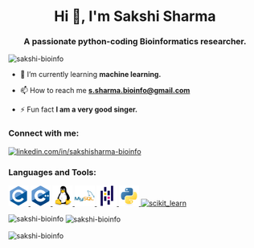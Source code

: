 <h1 align="center">Hi 👋, I'm Sakshi Sharma</h1>
<h3 align="center">A passionate python-coding Bioinformatics researcher.</h3>

<p align="left"> <img src="https://komarev.com/ghpvc/?username=sakshi-bioinfo&label=Profile%20views&color=0e75b6&style=flat" alt="sakshi-bioinfo" /> </p>

- 🌱 I’m currently learning **machine learning.**

- 📫 How to reach me **s.sharma.bioinfo@gmail.com**

- ⚡ Fun fact **I am a very good singer.**

<h3 align="left">Connect with me:</h3>
<p align="left">
<a href="https://linkedin.com/in/linkedin.com/in/sakshisharma-bioinfo" target="blank"><img align="center" src="https://raw.githubusercontent.com/rahuldkjain/github-profile-readme-generator/master/src/images/icons/Social/linked-in-alt.svg" alt="linkedin.com/in/sakshisharma-bioinfo" height="30" width="40" /></a>
</p>

<h3 align="left">Languages and Tools:</h3>
<p align="left"> <a href="https://www.cprogramming.com/" target="_blank" rel="noreferrer"> <img src="https://raw.githubusercontent.com/devicons/devicon/master/icons/c/c-original.svg" alt="c" width="40" height="40"/> </a> <a href="https://www.w3schools.com/cpp/" target="_blank" rel="noreferrer"> <img src="https://raw.githubusercontent.com/devicons/devicon/master/icons/cplusplus/cplusplus-original.svg" alt="cplusplus" width="40" height="40"/> </a> <a href="https://www.linux.org/" target="_blank" rel="noreferrer"> <img src="https://raw.githubusercontent.com/devicons/devicon/master/icons/linux/linux-original.svg" alt="linux" width="40" height="40"/> </a> <a href="https://www.mysql.com/" target="_blank" rel="noreferrer"> <img src="https://raw.githubusercontent.com/devicons/devicon/master/icons/mysql/mysql-original-wordmark.svg" alt="mysql" width="40" height="40"/> </a> <a href="https://pandas.pydata.org/" target="_blank" rel="noreferrer"> <img src="https://raw.githubusercontent.com/devicons/devicon/2ae2a900d2f041da66e950e4d48052658d850630/icons/pandas/pandas-original.svg" alt="pandas" width="40" height="40"/> </a> <a href="https://www.python.org" target="_blank" rel="noreferrer"> <img src="https://raw.githubusercontent.com/devicons/devicon/master/icons/python/python-original.svg" alt="python" width="40" height="40"/> </a> <a href="https://scikit-learn.org/" target="_blank" rel="noreferrer"> <img src="https://upload.wikimedia.org/wikipedia/commons/0/05/Scikit_learn_logo_small.svg" alt="scikit_learn" width="40" height="40"/> </a> </p>

<p><img align="left" src="https://github-readme-stats.vercel.app/api/top-langs?username=sakshi-bioinfo&show_icons=true&locale=en&layout=compact" alt="sakshi-bioinfo" /></p>

<p>&nbsp;<img align="center" src="https://github-readme-stats.vercel.app/api?username=sakshi-bioinfo&show_icons=true&locale=en" alt="sakshi-bioinfo" /></p>

<p><img align="center" src="https://github-readme-streak-stats.herokuapp.com/?user=sakshi-bioinfo&" alt="sakshi-bioinfo" /></p>
